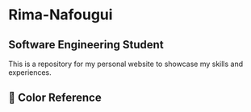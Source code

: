 # Rima-Nafougui

## Software Engineering Student

This is a repository for my personal website to showcase my skills and experiences.

## 🎨 Color Reference
